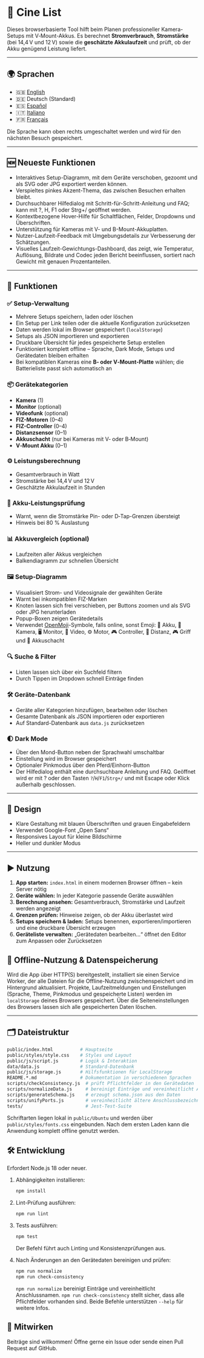 # 🎥 Cine List

Dieses browserbasierte Tool hilft beim Planen professioneller Kamera-Setups mit V‑Mount-Akkus. Es berechnet **Stromverbrauch**, **Stromstärke** (bei 14,4 V und 12 V) sowie die **geschätzte Akkulaufzeit** und prüft, ob der Akku genügend Leistung liefert.

---

## 🌍 Sprachen
- 🇬🇧 [English](README.en.md)
- 🇩🇪 Deutsch (Standard)
- 🇪🇸 [Español](README.es.md)
- 🇮🇹 [Italiano](README.it.md)
- 🇫🇷 [Français](README.fr.md)

Die Sprache kann oben rechts umgeschaltet werden und wird für den nächsten Besuch gespeichert.

---

## 🆕 Neueste Funktionen
- Interaktives Setup-Diagramm, mit dem Geräte verschoben, gezoomt und als SVG oder JPG exportiert werden können.
- Verspieltes pinkes Akzent-Thema, das zwischen Besuchen erhalten bleibt.
- Durchsuchbarer Hilfedialog mit Schritt-für-Schritt-Anleitung und FAQ; kann mit ?, H, F1 oder Strg+/ geöffnet werden.
- Kontextbezogene Hover-Hilfe für Schaltflächen, Felder, Dropdowns und Überschriften.
- Unterstützung für Kameras mit V- und B-Mount-Akkuplatten.
- Nutzer-Laufzeit-Feedback mit Umgebungsdetails zur Verbesserung der Schätzungen.
- Visuelles Laufzeit-Gewichtungs-Dashboard, das zeigt, wie Temperatur, Auflösung, Bildrate und Codec jeden Bericht beeinflussen, sortiert nach Gewicht mit genauen Prozentanteilen.

---

## 🔧 Funktionen

### ✅ Setup-Verwaltung
- Mehrere Setups speichern, laden oder löschen
- Ein Setup per Link teilen oder die aktuelle Konfiguration zurücksetzen
- Daten werden lokal im Browser gespeichert (`localStorage`)
- Setups als JSON importieren und exportieren
- Druckbare Übersicht für jedes gespeicherte Setup erstellen
- Funktioniert komplett offline – Sprache, Dark Mode, Setups und Gerätedaten bleiben erhalten
- Bei kompatiblen Kameras eine **B‑ oder V‑Mount-Platte** wählen; die Batterieliste passt sich automatisch an

### 📦 Gerätekategorien
- **Kamera** (1)
- **Monitor** (optional)
- **Videofunk** (optional)
- **FIZ-Motoren** (0–4)
- **FIZ-Controller** (0–4)
- **Distanzsensor** (0–1)
- **Akkuschacht** (nur bei Kameras mit V‑ oder B‑Mount)
- **V‑Mount Akku** (0–1)

### ⚙️ Leistungsberechnung
- Gesamtverbrauch in Watt
- Stromstärke bei 14,4 V und 12 V
- Geschätzte Akkulaufzeit in Stunden

### 🔋 Akku-Leistungsprüfung
- Warnt, wenn die Stromstärke Pin- oder D‑Tap-Grenzen übersteigt
- Hinweis bei 80 % Auslastung

### 📊 Akkuvergleich (optional)
- Laufzeiten aller Akkus vergleichen
- Balkendiagramm zur schnellen Übersicht

### 🖼 Setup-Diagramm
- Visualisiert Strom- und Videosignale der gewählten Geräte
- Warnt bei inkompatiblen FIZ-Marken
- Knoten lassen sich frei verschieben, per Buttons zoomen und als SVG oder JPG herunterladen
- Popup-Boxen zeigen Gerätedetails
- Verwendet [OpenMoji](https://openmoji.org/)-Symbole, falls online, sonst Emoji:
  🔋 Akku, 🎥 Kamera, 🖥️ Monitor, 📡 Video, ⚙️ Motor,
  🎮 Controller, 📐 Distanz, 🎮 Griff und 🔌 Akkuschacht

### 🔍 Suche & Filter
- Listen lassen sich über ein Suchfeld filtern
- Durch Tippen im Dropdown schnell Einträge finden

### 🛠 Geräte-Datenbank
- Geräte aller Kategorien hinzufügen, bearbeiten oder löschen
- Gesamte Datenbank als JSON importieren oder exportieren
- Auf Standard-Datenbank aus `data.js` zurücksetzen

### 🌓 Dark Mode
- Über den Mond-Button neben der Sprachwahl umschaltbar
- Einstellung wird im Browser gespeichert
- Optionaler Pinkmodus über den Pferd/Einhorn-Button
- Der Hilfedialog enthält eine durchsuchbare Anleitung und FAQ. Geöffnet wird er mit ? oder den Tasten `?`/`H`/`F1`/`Strg+/` und mit Escape oder Klick außerhalb geschlossen.

---

## 🎨 Design
- Klare Gestaltung mit blauen Überschriften und grauen Eingabefeldern
- Verwendet Google-Font „Open Sans“
- Responsives Layout für kleine Bildschirme
- Heller und dunkler Modus

---

## ▶️ Nutzung
1. **App starten:** `index.html` in einem modernen Browser öffnen – kein Server nötig
2. **Geräte wählen:** In jeder Kategorie passende Geräte auswählen
3. **Berechnung ansehen:** Gesamtverbrauch, Stromstärke und Laufzeit werden angezeigt
4. **Grenzen prüfen:** Hinweise zeigen, ob der Akku überlastet wird
5. **Setups speichern & laden:** Setups benennen, exportieren/importieren und eine druckbare Übersicht erzeugen
6. **Geräteliste verwalten:** „Gerätedaten bearbeiten…“ öffnet den Editor zum Anpassen oder Zurücksetzen

## 📡 Offline-Nutzung & Datenspeicherung

Wird die App über HTTP(S) bereitgestellt, installiert sie einen Service Worker,
der alle Dateien für die Offline-Nutzung zwischenspeichert und im Hintergrund
aktualisiert. Projekte, Laufzeitmeldungen und Einstellungen (Sprache, Theme,
Pinkmodus und gespeicherte Listen) werden im `localStorage` deines Browsers
gespeichert. Über die Seiteneinstellungen des Browsers lassen sich alle
gespeicherten Daten löschen.

---

## 🗂️ Dateistruktur
```bash
public/index.html          # Hauptseite
public/styles/style.css    # Styles und Layout
public/js/script.js        # Logik & Interaktion
data/data.js               # Standard-Datenbank
public/js/storage.js       # Hilfsfunktionen für LocalStorage
README.*.md                # Dokumentation in verschiedenen Sprachen
scripts/checkConsistency.js  # prüft Pflichtfelder in den Gerätedaten
scripts/normalizeData.js     # bereinigt Einträge und vereinheitlicht Anschlüsse
scripts/generateSchema.js    # erzeugt schema.json aus den Daten
scripts/unifyPorts.js        # vereinheitlicht ältere Anschlussbezeichnungen
tests/                       # Jest-Test-Suite
```
Schriftarten liegen lokal in `public/Ubuntu` und werden über `public/styles/fonts.css` eingebunden.
Nach dem ersten Laden kann die Anwendung komplett offline genutzt werden.

## 🛠️ Entwicklung
Erfordert Node.js 18 oder neuer.
1. Abhängigkeiten installieren:
   ```bash
   npm install
   ```
2. Lint-Prüfung ausführen:
   ```bash
   npm run lint
   ```
3. Tests ausführen:
   ```bash
   npm test
   ```
   Der Befehl führt auch Linting und Konsistenzprüfungen aus.

4. Nach Änderungen an den Gerätedaten bereinigen und prüfen:
   ```bash
   npm run normalize
   npm run check-consistency
   ```
   `npm run normalize` bereinigt Einträge und vereinheitlicht Anschlussnamen. `npm run check-consistency` stellt sicher, dass alle Pflichtfelder vorhanden sind. Beide Befehle unterstützen `--help` für weitere Infos.

## 🤝 Mitwirken
Beiträge sind willkommen! Öffne gerne ein Issue oder sende einen Pull Request auf GitHub.
